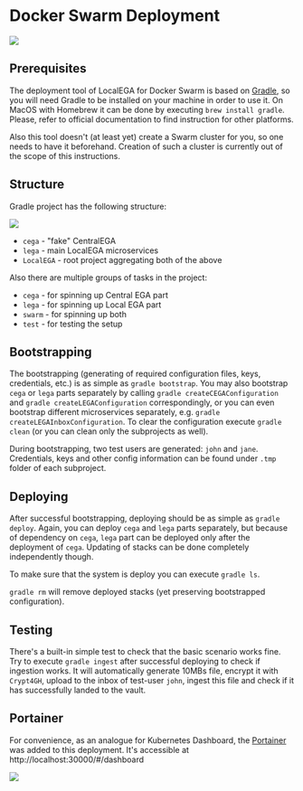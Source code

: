 # Docker Swarm Deployment

![](https://habrastorage.org/webt/zt/rm/bk/ztrmbknpfaz9ybmoy3j12x5tlcw.gif)

## Prerequisites

The deployment tool of LocalEGA for Docker Swarm is based on [Gradle](https://gradle.org/), so you will need Gradle to 
be installed on your machine in order to use it. On MacOS with Homebrew it can be done by executing 
`brew install gradle`. Please, refer to official documentation to find instruction for other platforms.

Also this tool doesn't (at least yet) create a Swarm cluster for you, so one needs to have it beforehand. Creation of 
such a cluster is currently out of the scope of this instructions.

## Structure

Gradle project has the following structure:

![](https://habrastorage.org/webt/bp/6r/sh/bp6rshamdpwd53lhzbobpcqct6a.png)

- `cega` - "fake" CentralEGA
- `lega` - main LocalEGA microservices
- `LocalEGA` - root project aggregating both of the above

Also there are multiple groups of tasks in the project:
- `cega` - for spinning up Central EGA part
- `lega` - for spinning up Local EGA part
- `swarm` - for spinning up both
- `test` - for testing the setup

## Bootstrapping

The bootstrapping (generating of required configuration files, keys, credentials, etc.) is as simple as 
`gradle bootstrap`. You may also bootstrap `cega` or `lega` parts separately by calling `gradle createCEGAConfiguration`
and `gradle createLEGAConfiguration` correspondingly, or you can even bootstrap different microservices separately, e.g.
`gradle createLEGAInboxConfiguration`. To clear the configuration execute `gradle clean` (or you can clean only the 
subprojects as well).

During bootstrapping, two test users are generated: `john` and `jane`. Credentials, keys and other config information 
can be found under `.tmp` folder of each subproject. 

## Deploying

After successful bootstrapping, deploying should be as simple as `gradle deploy`. Again, you can deploy `cega` and 
`lega` parts separately, but because of dependency on `cega`, `lega` part can be deployed only after the deployment of 
`cega`. Updating of stacks can be done completely independently though. 

To make sure that the system is deploy you can execute `gradle ls`. 

`gradle rm` will remove deployed stacks (yet preserving bootstrapped configuration).

## Testing

There's a built-in simple test to check that the basic scenario works fine. Try to execute `gradle ingest` after 
successful deploying to check if ingestion works. It will automatically generate 10MBs file, encrypt it with `Crypt4GH`, 
upload to the inbox of test-user `john`, ingest this file and check if it has successfully landed to the vault. 

## Portainer

For convenience, as an analogue for Kubernetes Dashboard, the [Portainer](https://portainer.io/) was added to this 
deployment. It's accessible at http://localhost:30000/#/dashboard 

![](https://habrastorage.org/webt/js/kv/6y/jskv6yxfauuw11qpiji4q3hjbw8.png)